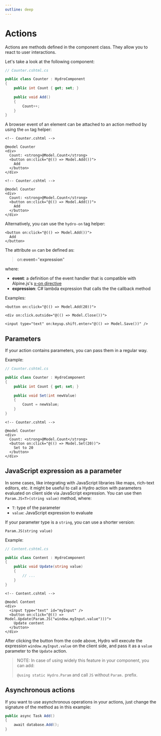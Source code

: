 ```yaml
---
outline: deep
---
```


# Actions

Actions are methods defined in the component class. They allow you to react to user interactions.

Let's take a look at the following component:

```c#
// Counter.cshtml.cs

public class Counter : HydroComponent
{
    public int Count { get; set; }
    
    public void Add()
    {
        Count++;
    }
}
```

A browser event of an element can be attached to an action method by using the `on` tag helper:

```razor
<!-- Counter.cshtml -->

@model Counter
<div>
  Count: <strong>@Model.Count</strong>
  <button on:click="@(() => Model.Add())">
    Add
  </button>
</div>
```

```razor
<!-- Counter.cshtml -->

@model Counter
<div>
  Count: <strong>@Model.Count</strong>
  <button on:click="@(() => Model.Add())">
    Add
  </button>
</div>
```

Alternatively, you can use the `hydro-on` tag helper:

```razor
<button on:click="@(() => Model.Add())">
  Add
</button>
```

The attribute `on` can be defined as:

> on:**event**="**expression**"

where:
- **event**: a definition of the event handler that is compatible with Alpine.js's [x-on directive](https://alpinejs.dev/directives/on)
- **expression**: C# lambda expression that calls the the callback method

Examples:

```razor
<button on:click="@(() => Model.Add(20))">

<div on:click.outside="@(() => Model.Close())">

<input type="text" on:keyup.shift.enter="@(() => Model.Save())" />
```

## Parameters

If your action contains parameters, you can pass them in a regular way.

Example:

```c#
// Counter.cshtml.cs

public class Counter : HydroComponent
{
    public int Count { get; set; }
    
    public void Set(int newValue)
    {
        Count = newValue;
    }
}
```

```razor
<!-- Counter.cshtml -->

@model Counter
<div>
  Count: <strong>@Model.Count</strong>
  <button on:click="@(() => Model.Set(20))">
    Set to 20
  </button>
</div>
```

## JavaScript expression as a parameter

In some cases, like integrating with JavaScript libraries like maps, rich-text editors, etc. it might be useful to
call a Hydro action with parameters evaluated on client side via JavaScript expression. You can use then `Param.JS<T>(string value)` method, where:
- `T`: type of the parameter
- `value`: JavaScript expression to evaluate

If your parameter type is a `string`, you can use a shorter version:

`Param.JS(string value)`

Example:

```c#
// Content.cshtml.cs

public class Content : HydroComponent
{
    public void Update(string value)
    {
        // ...
    }
}
```

```razor
<!-- Content.cshtml -->

@model Content
<div>
  <input type="text" id="myInput" />
  <button on:click="@(() => Model.Update(Param.JS("window.myInput.value")))">
    Update content
  </button>
</div>
```

After clicking the button from the code above, Hydro will execute the expression
`window.myInput.value` on the client side, and pass it as a `value` parameter to the `Update` action.

> NOTE: In case of using widely this feature in your component, you can add:
>
> ```@using static Hydro.Param``` and call `JS` without `Param.` prefix.

## Asynchronous actions

If you want to use asynchronous operations in your actions, just change the signature of the method as in this example:
```c#
public async Task Add()
{
    await database.Add();
}

```